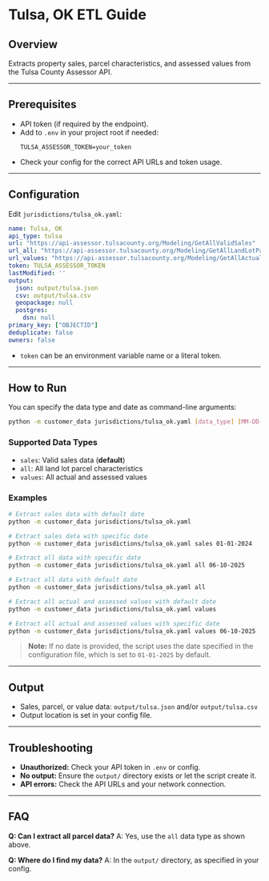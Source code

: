 # Tulsa, OK ETL Guide

## Overview
Extracts property sales, parcel characteristics, and assessed values from the Tulsa County Assessor API.

---

## Prerequisites
- API token (if required by the endpoint).
- Add to `.env` in your project root if needed:
  ```
  TULSA_ASSESSOR_TOKEN=your_token
  ```
- Check your config for the correct API URLs and token usage.

---

## Configuration
Edit `jurisdictions/tulsa_ok.yaml`:
```yaml
name: Tulsa, OK
api_type: tulsa
url: "https://api-assessor.tulsacounty.org/Modeling/GetAllValidSales"
url_all: "https://api-assessor.tulsacounty.org/Modeling/GetAllLandLotParcelCharacteristics"
url_values: "https://api-assessor.tulsacounty.org/Modeling/GetAllActualAndAssessedValues"
token: TULSA_ASSESSOR_TOKEN
lastModified: ''
output:
  json: output/tulsa.json
  csv: output/tulsa.csv
  geopackage: null
  postgres:
    dsn: null
primary_key: ["OBJECTID"]
deduplicate: false
owners: false
```
- `token` can be an environment variable name or a literal token.

---

## How to Run

You can specify the data type and date as command-line arguments:

```sh
python -m customer_data jurisdictions/tulsa_ok.yaml [data_type] [MM-DD-YYYY]
```

### Supported Data Types
- `sales`: Valid sales data (**default**)
- `all`: All land lot parcel characteristics
- `values`: All actual and assessed values

### Examples
```sh
# Extract sales data with default date
python -m customer_data jurisdictions/tulsa_ok.yaml

# Extract sales data with specific date
python -m customer_data jurisdictions/tulsa_ok.yaml sales 01-01-2024

# Extract all data with specific date
python -m customer_data jurisdictions/tulsa_ok.yaml all 06-10-2025

# Extract all data with default date
python -m customer_data jurisdictions/tulsa_ok.yaml all

# Extract all actual and assessed values with default date
python -m customer_data jurisdictions/tulsa_ok.yaml values

# Extract all actual and assessed values with specific date
python -m customer_data jurisdictions/tulsa_ok.yaml values 06-10-2025
```

> **Note:** If no date is provided, the script uses the date specified in the configuration file, which is set to `01-01-2025` by default.

---

## Output
- Sales, parcel, or value data: `output/tulsa.json` and/or `output/tulsa.csv`
- Output location is set in your config file.

---

## Troubleshooting
- **Unauthorized:** Check your API token in `.env` or config.
- **No output:** Ensure the `output/` directory exists or let the script create it.
- **API errors:** Check the API URLs and your network connection.

---

## FAQ
**Q: Can I extract all parcel data?**
A: Yes, use the `all` data type as shown above.

**Q: Where do I find my data?**
A: In the `output/` directory, as specified in your config. 
